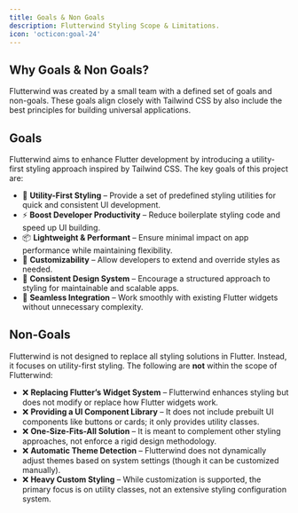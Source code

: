 ```yaml
---
title: Goals & Non Goals
description: Flutterwind Styling Scope & Limitations.
icon: 'octicon:goal-24'
---
```


## Why Goals & Non Goals?
Flutterwind was created by a small team with a defined set of goals and non-goals. These goals align closely with Tailwind CSS by also include the best principles for building universal applications.

## Goals

Flutterwind aims to enhance Flutter development by introducing a utility-first styling approach inspired by Tailwind CSS. The key goals of this project are:

- 🎯 **Utility-First Styling** – Provide a set of predefined styling utilities for quick and consistent UI development.
- ⚡ **Boost Developer Productivity** – Reduce boilerplate styling code and speed up UI building.
- 📦 **Lightweight & Performant** – Ensure minimal impact on app performance while maintaining flexibility.
- 🎨 **Customizability** – Allow developers to extend and override styles as needed.
- 📱 **Consistent Design System** – Encourage a structured approach to styling for maintainable and scalable apps.
- 🔌 **Seamless Integration** – Work smoothly with existing Flutter widgets without unnecessary complexity.

## Non-Goals

Flutterwind is not designed to replace all styling solutions in Flutter. Instead, it focuses on utility-first styling. The following are **not** within the scope of Flutterwind:

- ❌ **Replacing Flutter’s Widget System** – Flutterwind enhances styling but does not modify or replace how Flutter widgets work.
- ❌ **Providing a UI Component Library** – It does not include prebuilt UI components like buttons or cards; it only provides utility classes.
- ❌ **One-Size-Fits-All Solution** – It is meant to complement other styling approaches, not enforce a rigid design methodology.
- ❌ **Automatic Theme Detection** – Flutterwind does not dynamically adjust themes based on system settings (though it can be customized manually).
- ❌ **Heavy Custom Styling** – While customization is supported, the primary focus is on utility classes, not an extensive styling configuration system.
